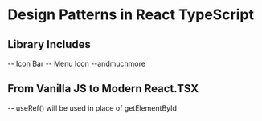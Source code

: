# Design Patterns in React TypeScript

## Library Includes
-- Icon Bar
-- Menu Icon
--andmuchmore

## From Vanilla JS to Modern React.TSX
-- useRef() will be used in place of getElementById